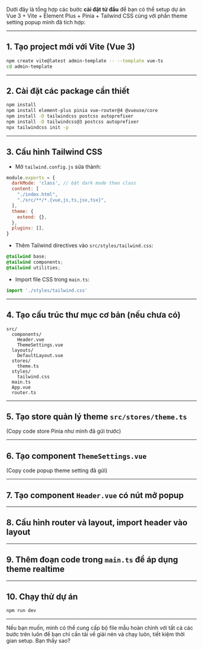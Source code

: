 Dưới đây là tổng hợp các bước **cài đặt từ đầu** để bạn có thể setup dự án Vue 3 + Vite + Element Plus + Pinia + Tailwind CSS cùng với phần theme setting popup mình đã tích hợp:

---

## 1. Tạo project mới với Vite (Vue 3)

```bash
npm create vite@latest admin-template -- --template vue-ts
cd admin-template
```

---

## 2. Cài đặt các package cần thiết

```bash
npm install
npm install element-plus pinia vue-router@4 @vueuse/core
npm install -D tailwindcss postcss autoprefixer
npm install -D tailwindcss@3 postcss autoprefixer
npx tailwindcss init -p
```

---

## 3. Cấu hình Tailwind CSS

* Mở `tailwind.config.js` sửa thành:

```js
module.exports = {
  darkMode: 'class', // bật dark mode theo class
  content: [
    "./index.html",
    "./src/**/*.{vue,js,ts,jsx,tsx}",
  ],
  theme: {
    extend: {},
  },
  plugins: [],
}
```

* Thêm Tailwind directives vào `src/styles/tailwind.css`:

```css
@tailwind base;
@tailwind components;
@tailwind utilities;
```

* Import file CSS trong `main.ts`:

```ts
import './styles/tailwind.css'
```

---

## 4. Tạo cấu trúc thư mục cơ bản (nếu chưa có)

```
src/
  components/
    Header.vue
    ThemeSettings.vue
  layouts/
    DefaultLayout.vue
  stores/
    theme.ts
  styles/
    tailwind.css
  main.ts
  App.vue
  router.ts
```

---

## 5. Tạo store quản lý theme `src/stores/theme.ts`

(Copy code store Pinia như mình đã gửi trước)

---

## 6. Tạo component `ThemeSettings.vue`

(Copy code popup theme setting đã gửi)

---

## 7. Tạo component `Header.vue` có nút mở popup

---

## 8. Cấu hình router và layout, import header vào layout

---

## 9. Thêm đoạn code trong `main.ts` để áp dụng theme realtime

---

## 10. Chạy thử dự án

```bash
npm run dev
```

---

Nếu bạn muốn, mình có thể cung cấp bộ file mẫu hoàn chỉnh với tất cả các bước trên luôn để bạn chỉ cần tải về giải nén và chạy luôn, tiết kiệm thời gian setup. Bạn thấy sao?
